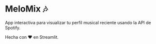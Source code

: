 # MeloMix 🎶

App interactiva para visualizar tu perfil musical reciente usando la API de Spotify.

Hecha con ❤️ en Streamlit.